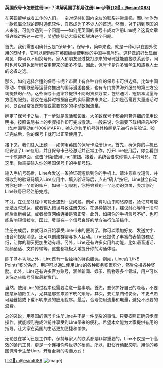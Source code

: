 **英国保号卡怎麽註冊line？详解英国手机号注册Line步骤[[TG💪+ @esim1088](https://t.me/s/esim1088)]**

在英国留学或者工作的人们，一定对保持和国内亲友的联系非常重视。而Line作为一款风靡全球的即时通讯软件，自然成为了不少人的首选。然而，对于初到英国的人来说，可能会遇到一个问题——如何用英国的保号卡成功注册Line呢？这篇文章将详细讲解这一过程，希望能帮助大家轻松解决这个问题。

首先，我们需要明确什么是“保号卡”。保号卡，简单来说，就是一种可以在国外使用的SIM卡，它可以帮助你在英国继续使用你的中国手机号码。这样做的好处显而易见：你可以不用换号码，家人和朋友通过拨打原来的号码就能直接联系到你，同时也可以避免因号码变更带来的诸多不便。因此，保号卡是许多留学生和旅英人士的必备之选。

那么，如何选择合适的保号卡呢？市面上有各种各样的保号卡可供选择，比如中国移动、中国联通等运营商推出的国际漫游套餐，也有专门提供海外服务的第三方公司提供的产品。这些保号卡通常会提供不同的资费方案，包括通话、短信和流量等方面的服务。建议在选择时根据自己的实际需求来决定，比如是否需要大量通话时间、是否经常发送短信或需要较多的移动数据流量。

确定了保号卡之后，下一步就是激活和设置。大多数保号卡都会附带详细的使用说明书，按照说明书上的步骤操作即可完成激活。一般来说，你需要下载相应的APP（如中国移动的“10086”APP），输入你的手机号码并按照提示进行身份验证。验证完成后，你的保号卡就可以正常使用了。

接下来，我们进入正题——如何用英国的保号卡注册Line。首先，确保你的手机已经安装了Line应用，并且保号卡已经激活并正常工作。打开Line应用后，你会看到一个欢迎界面，点击“开始使用Line”按钮。接着，系统会要求你输入手机号码。在这里，你需要输入你的英国保号卡的手机号码。

输入手机号码后，Line会发送一条验证码短信到你的手机上。请注意查收短信，并将收到的验证码填入Line应用中。填入验证码后，点击“确认”按钮，Line就会自动为你创建一个新的账户。如果一切顺利，你将会看到一个成功的页面，表示你的Line账号已经注册完成。

不过，在注册过程中可能会遇到一些问题。例如，有时由于网络原因，验证码可能无法及时送达，或者输入错误导致注册失败。在这种情况下，建议耐心等待一段时间后重新尝试，或者检查网络连接是否正常。此外，如果你的手机信号不好，也可能影响短信接收。因此，尽量在一个信号良好的地方进行注册操作。

注册完成后，你就可以开始享受Line带来的便利了。你可以添加好友、发送文字、语音和视频消息，还可以创建群聊与多人互动。Line还提供了丰富的表情包和贴纸，让你的聊天更加生动有趣。另外，Line还有许多实用的功能，比如语音通话、视频通话、文件传输等，这些都能极大地提升你的沟通体验。

除了基本功能之外，Line还有一些独特的特色服务。例如，Line的“LINE Points”积分系统，用户可以通过使用Line的各种服务积累积分，然后兑换各种奖励。此外，Line还有许多官方账号，涵盖新闻、娱乐、购物等多个领域，用户可以关注这些账号获取最新资讯。

当然，使用Line的过程中也需要注意一些事项。首先，要保护好自己的隐私，不要随意添加陌生人，尤其是那些来源不明的账号。其次，要注意网络安全，不要点击可疑链接或下载不明来源的应用程序。最后，合理使用流量和电量，避免不必要的浪费。

总的来说，用英国的保号卡注册Line并不是一件复杂的事情。只要按照正确的步骤操作，就能顺利完成注册并享受到Line带来的便利。希望本文能为大家提供有用的指导，让大家在英国的生活更加便捷和愉快。

无论是在学习还是工作中，保持与家人的联系都是非常重要的。Line不仅是一个高效的通讯工具，更是一个连接你与世界的桥梁。所以，赶快行动起来吧，用你的英国保号卡注册Line，开启全新的沟通方式！

[[TG💪+ @esim1088](https://t.me/s/esim1088) ![Image](https://i.postimg.cc/4NQfJmqS/Snipaste-2025-05-13-00-14-12.png)]